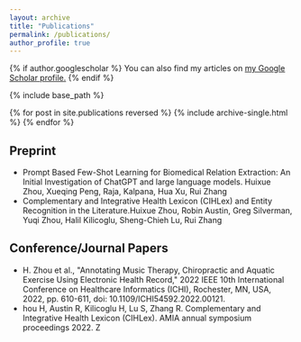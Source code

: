 ```yaml
---
layout: archive
title: "Publications"
permalink: /publications/
author_profile: true
---
```


{% if author.googlescholar %}
  You can also find my articles on <u><a href="{{author.googlescholar}}">my Google Scholar profile</a>.</u>
{% endif %}

{% include base_path %}

{% for post in site.publications reversed %}
  {% include archive-single.html %}
{% endfor %}

Preprint
--------
* Prompt Based Few-Shot Learning for Biomedical Relation Extraction: An Initial Investigation of ChatGPT and large language models. Huixue Zhou, Xueqing Peng, Raja, Kalpana, Hua Xu, Rui Zhang
* Complementary and Integrative Health Lexicon (CIHLex) and Entity Recognition in the Literature.Huixue Zhou, Robin Austin, Greg Silverman, Yuqi Zhou, Halil Kilicoglu, Sheng-Chieh Lu, Rui Zhang

Conference/Journal Papers
--------
* H. Zhou et al., "Annotating Music Therapy, Chiropractic and Aquatic Exercise Using Electronic Health Record," 2022 IEEE 10th International Conference on Healthcare Informatics (ICHI), Rochester, MN, USA, 2022, pp. 610-611, doi: 10.1109/ICHI54592.2022.00121.
* hou H, Austin R, Kilicoglu H, Lu S, Zhang R. Complementary and Integrative Health Lexicon (CIHLex). AMIA annual symposium proceedings 2022. Z




